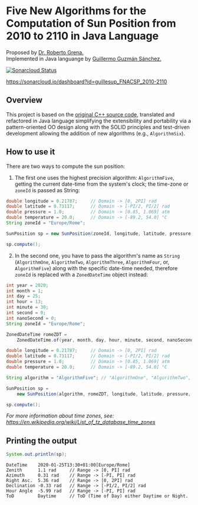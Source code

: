# Five New Algorithms for the Computation of Sun Position from 2010 to 2110 in Java Language

Proposed by [Dr. Roberto Grena.](https://www.researchgate.net/profile/Roberto_Grena)  
Implemented in Java languange by [Guillermo Guzmán Sánchez.](mailto:guillesupremacy@gmail.com)

[![Sonarcloud Status](https://sonarcloud.io/api/project_badges/measure?project=guillesup_FNACSP_2010-2110&metric=alert_status)](https://sonarcloud.io/dashboard?id=guillesup_FNACSP_2010-2110)

https://sonarcloud.io/dashboard?id=guillesup_FNACSP_2010-2110

## Overview

This project is based on the [original C++ source code](http://www.solaritaly.enea.it/StrSunPosition/SunPositionEn.php), translated and refactored in Java language simplifying the extensibility and portability via a pattern-oriented OO design along with the SOLID principles and test-driven development allowing the addition of new algorithms (e.g., `AlgorithmSix`).

## How to use it

There are two ways to compute the sun position:

1. The first one uses the highest precision algorithm: `AlgorithmFive`, getting the current date-time from the system's clock; the time-zone or `zoneId` is passed as String:

```java
double longitude = 0.21787;     // Domain -> [0, 2PI] rad
double latitude = 0.73117;      // Domain -> [-PI/2, PI/2] rad
double pressure = 1.0;          // Domain -> [0.85, 1.069] atm
double temperature = 20.0;      // Domain -> [-89.2, 54.0] °C
String zoneId = "Europe/Rome";

SunPosition sp = new SunPosition(zoneId, longitude, latitude, pressure, temperature);

sp.compute();
```

2. In the second one, you have to pass the algorithm's name as `String` (`AlgorithmOne`, `AlgorithmTwo`, `AlgorithmThree`, `AlgorithmFour`, or, `AlgorithmFive`) along with the specific date-time needed, therefore `zoneId` is replaced with a `ZonedDateTime` object instead:

```java
int year = 2020;
int month = 1;
int day = 25;
int hour = 13;
int minute = 30;
int second = 0;
int nanoSecond = 0;
String zoneId = "Europe/Rome";

ZonedDateTime romeZDT =
    ZonedDateTime.of(year, month, day, hour, minute, second, nanoSecond, ZoneId.of(zoneId));

double longitude = 0.21787;     // Domain -> [0, 2PI] rad
double latitude = 0.73117;      // Domain -> [-PI/2, PI/2] rad
double pressure = 1.0;          // Domain -> [0.85, 1.069] atm
double temperature = 20.0;      // Domain -> [-89.2, 54.0] °C

String algorithm = "AlgorithmFive"; // "AlgorithmOne", "AlgorithmTwo", "AlgorithmThree", "AlgorithmFour", or, "AlgorithmFive".

SunPosition sp =
    new SunPosition(algorithm, romeZDT, longitude, latitude, pressure, temperature);

sp.compute();
```

*For more information about time zones, see: <https://en.wikipedia.org/wiki/List_of_tz_database_time_zones>*

## Printing the output

```java
System.out.println(sp);
```

```console
DateTime    2020-01-25T13:30+01:00[Europe/Rome]
Zenith      1.1 rad     // Range -> [0, PI] rad
Azimuth     0.31 rad    // Range -> [-PI, PI] rad
Right Asc.  5.36 rad    // Range -> [0, 2PI] rad
Declination -0.33 rad   // Range -> [-PI/2, PI/2] rad
Hour Angle  -5.99 rad   // Range -> [-PI, PI] rad
ToD         Daytime     // ToD (Time of Day) either Daytime or Night.
```
